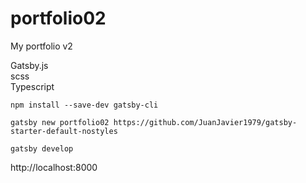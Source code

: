 # portfolio02
My portfolio v2

Gatsby.js  
scss  
Typescript  

```
npm install --save-dev gatsby-cli
```

```
gatsby new portfolio02 https://github.com/JuanJavier1979/gatsby-starter-default-nostyles
```

```
gatsby develop
```
http://localhost:8000
